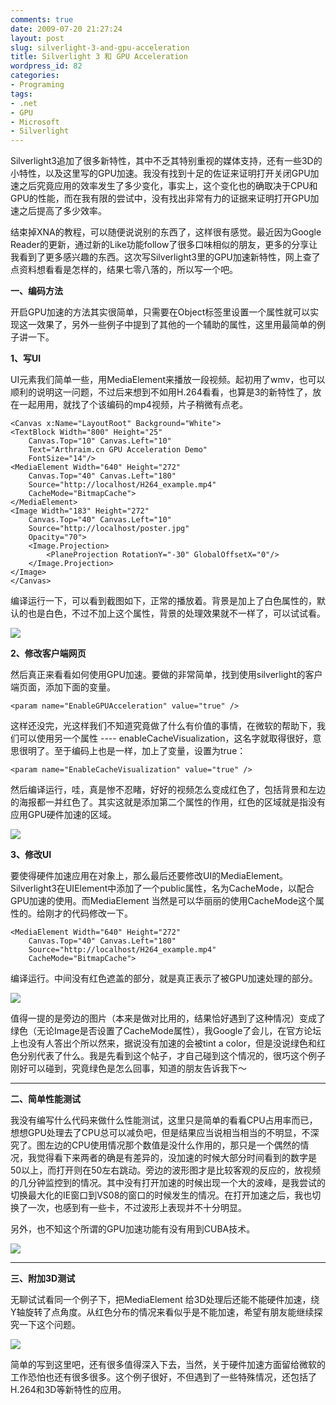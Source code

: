```yaml
---
comments: true
date: 2009-07-20 21:27:24
layout: post
slug: silverlight-3-and-gpu-acceleration
title: Silverlight 3 和 GPU Acceleration
wordpress_id: 82
categories:
- Programing
tags:
- .net
- GPU
- Microsoft
- Silverlight
---
```





Silverlight3追加了很多新特性，其中不乏其特别重视的媒体支持，还有一些3D的小特性，以及这里写的GPU加速。我没有找到十足的佐证来证明打开关闭GPU加速之后究竟应用的效率发生了多少变化，事实上，这个变化也的确取决于CPU和GPU的性能，而在我有限的尝试中，没有找出非常有力的证据来证明打开GPU加速之后提高了多少效率。




结束掉XNA的教程，可以随便说说别的东西了，这样很有感觉。最近因为Google Reader的更新，通过新的Like功能follow了很多口味相似的朋友，更多的分享让我看到了更多感兴趣的东西。这次写Silverlight3里的GPU加速新特性，网上查了点资料想看看是怎样的，结果七零八落的，所以写一个吧。




**一、编码方法**




开启GPU加速的方法其实很简单，只需要在Object标签里设置一个属性就可以实现这一效果了，另外一些例子中提到了其他的一个辅助的属性，这里用最简单的例子讲一下。




**1、写UI**




UI元素我们简单一些，用MediaElement来播放一段视频。起初用了wmv，也可以顺利的说明这一问题，不过后来想到不如用H.264看看，也算是3的新特性了，放在一起用用，就找了个该编码的mp4视频，片子稍微有点老。



    
    <Canvas x:Name="LayoutRoot" Background="White">
    <TextBlock Width="800" Height="25"
        Canvas.Top="10" Canvas.Left="10"
        Text="Arthraim.cn GPU Acceleration Demo"
        FontSize="14"/>
    <MediaElement Width="640" Height="272"
        Canvas.Top="40" Canvas.Left="180"
        Source="http://localhost/H264_example.mp4"
        CacheMode="BitmapCache">
    </MediaElement>
    <Image Width="183" Height="272"
        Canvas.Top="40" Canvas.Left="10"
        Source="http://localhost/poster.jpg"
        Opacity="70">
        <Image.Projection>
            <PlaneProjection RotationY="-30" GlobalOffsetX="0"/>
        </Image.Projection>
    </Image>
    </Canvas>




编译运行一下，可以看到截图如下，正常的播放着。背景是加上了白色属性的，默认的也是白色，不过不加上这个属性，背景的处理效果就不一样了，可以试试看。




[![](/upload/2009-07-20_GPUacceleration1.png)](/upload/2009-07-20_GPUacceleration1.png)







**2、修改客户端网页**




然后真正来看看如何使用GPU加速。要做的非常简单，找到使用silverlight的客户端页面，添加下面的变量。



    
    <param name="EnableGPUAcceleration" value="true" />




这样还没完，光这样我们不知道究竟做了什么有价值的事情，在微软的帮助下，我们可以使用另一个属性 ---- enableCacheVisualization，这名字就取得很好，意思很明了。至于编码上也是一样，加上了变量，设置为true：



    
    <param name="EnableCacheVisualization" value="true" />




然后编译运行，哇，真是惨不忍睹，好好的视频怎么变成红色了，包括背景和左边的海报都一并红色了。其实这就是添加第二个属性的作用，红色的区域就是指没有应用GPU硬件加速的区域。




[![](/upload/2009-07-20_GPUacceleration2.png)](/upload/2009-07-20_GPUacceleration2.png)







**3、修改UI**




要使得硬件加速应用在对象上，那么最后还要修改UI的MediaElement。Silverlight3在UIElement中添加了一个public属性，名为CacheMode，以配合GPU加速的使用。而MediaElement 当然是可以华丽丽的使用CacheMode这个属性的。给刚才的代码修改一下。



    
    <MediaElement Width="640" Height="272"
        Canvas.Top="40" Canvas.Left="180"
        Source="http://localhost/H264_example.mp4"
        CacheMode="BitmapCache">




编译运行。中间没有红色遮盖的部分，就是真正表示了被GPU加速处理的部分。




[![](/upload/2009-07-20_GPUacceleration3.png)](/upload/2009-07-20_GPUacceleration3.png)







值得一提的是旁边的图片（本来是做对比用的，结果恰好遇到了这种情况）变成了绿色（无论Image是否设置了CacheMode属性），我Google了会儿，在官方论坛上也没有人答出个所以然来，据说没有加速的会被tint a color，但是没说绿色和红色分别代表了什么。我是先看到这个帖子，才自己碰到这个情况的，很巧这个例子刚好可以碰到，究竟绿色是怎么回事，知道的朋友告诉我下～




* * *







**二、简单性能测试**




我没有编写什么代码来做什么性能测试，这里只是简单的看看CPU占用率而已，想想GPU处理去了CPU总可以减负吧，但是结果应当说相当相当的不明显，不深究了。图左边的CPU使用情况那个数值是没什么作用的，那只是一个偶然的情况，我觉得看下来两者的确是有差异的，没加速的时候大部分时间看到的数字是50以上，而打开则在50左右跳动。旁边的波形图才是比较客观的反应的，放视频的几分钟监控到的情况。其中没有打开加速的时候出现一个大的波峰，是我尝试的切换最大化的IE窗口到VS08的窗口的时候发生的情况。在打开加速之后，我也切换了一次，也感到有一些卡，不过波形上表现并不十分明显。




另外，也不知这个所谓的GPU加速功能有没有用到CUBA技术。




[![](/upload/2009-07-20_GPUacceleration5.jpg)](/upload/2009-07-20_GPUacceleration5.jpg)




* * *







**三、附加3D测试**




无聊试试看同一个例子下，把MediaElement 给3D处理后还能不能硬件加速，绕Y轴旋转了点角度。从红色分布的情况来看似乎是不能加速，希望有朋友能继续探究一下这个问题。




[![](/upload/2009-07-20_GPUacceleration4.png)](/upload/2009-07-20_GPUacceleration4.png)







简单的写到这里吧，还有很多值得深入下去，当然，关于硬件加速方面留给微软的工作恐怕也还有很多很多。这个例子很好，不但遇到了一些特殊情况，还包括了H.264和3D等新特性的应用。
